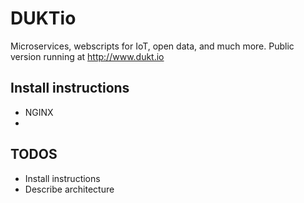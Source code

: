 # DUKTio
Microservices, webscripts for IoT, open data, and much more.
Public version running at http://www.dukt.io

## Install instructions
+ NGINX
+ 

## TODOS

+ Install instructions
+ Describe architecture
